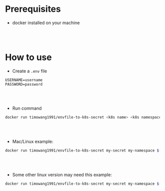 # Prerequisites
* docker installed on your machine

<br/><br/>

# How to use

* Create a `.env` file
```
USERNAME=username
PASSWORD=password
```

<br/><br/>

* Run command
```bash
docker run timowang1991/envfile-to-k8s-secret <k8s name> <k8s namespace> <base64-encoded .env string>
```

<br/><br/>

* Mac/Linux example:
```bash
docker run timowang1991/envfile-to-k8s-secret my-secret my-namespace $(cat .env | base64) > my-secret.yaml
```

<br/><br/>

* Some other linux version may need this example:
```bash
docker run timowang1991/envfile-to-k8s-secret my-secret my-namespace $(cat .env | base64 -w 0) > my-secret.yaml
```
